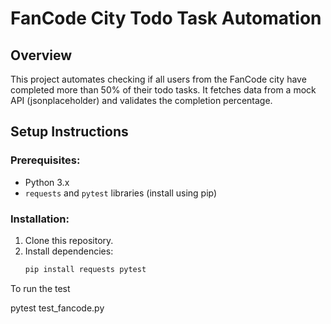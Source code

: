# FanCode City Todo Task Automation

## Overview
This project automates checking if all users from the FanCode city have completed more than 50% of their todo tasks. It fetches data from a mock API (jsonplaceholder) and validates the completion percentage.

## Setup Instructions

### Prerequisites:
- Python 3.x
- `requests` and `pytest` libraries (install using pip)

### Installation:
1. Clone this repository.
2. Install dependencies:
   ```bash
   pip install requests pytest

To run the test

pytest test_fancode.py
